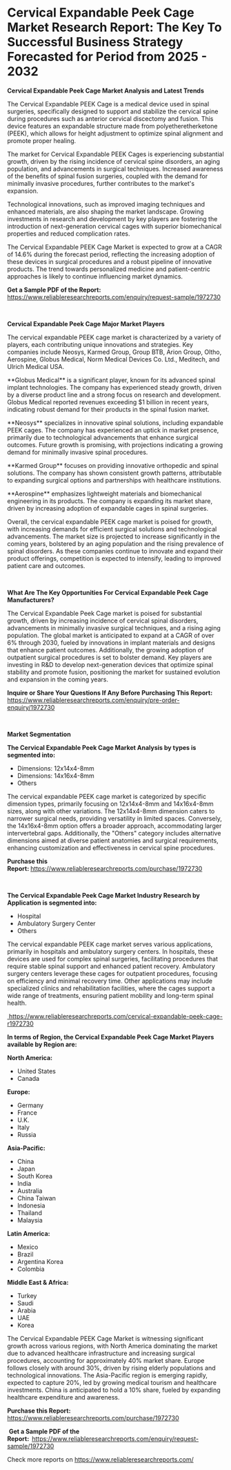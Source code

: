 <p><h1>Cervical Expandable Peek Cage Market Research Report: The Key To Successful Business Strategy Forecasted for Period from 2025 - 2032</h1></p><p><strong>Cervical Expandable Peek Cage Market Analysis and Latest Trends</strong></p>
<p><p>The Cervical Expandable PEEK Cage is a medical device used in spinal surgeries, specifically designed to support and stabilize the cervical spine during procedures such as anterior cervical discectomy and fusion. This device features an expandable structure made from polyetheretherketone (PEEK), which allows for height adjustment to optimize spinal alignment and promote proper healing.</p><p>The market for Cervical Expandable PEEK Cages is experiencing substantial growth, driven by the rising incidence of cervical spine disorders, an aging population, and advancements in surgical techniques. Increased awareness of the benefits of spinal fusion surgeries, coupled with the demand for minimally invasive procedures, further contributes to the market's expansion.</p><p>Technological innovations, such as improved imaging techniques and enhanced materials, are also shaping the market landscape. Growing investments in research and development by key players are fostering the introduction of next-generation cervical cages with superior biomechanical properties and reduced complication rates.</p><p>The Cervical Expandable PEEK Cage Market is expected to grow at a CAGR of 14.6% during the forecast period, reflecting the increasing adoption of these devices in surgical procedures and a robust pipeline of innovative products. The trend towards personalized medicine and patient-centric approaches is likely to continue influencing market dynamics.</p></p>
<p><strong>Get a Sample PDF of the Report:&nbsp;</strong> <a href="https://www.reliableresearchreports.com/enquiry/request-sample/1972730?utm_campaign=2957&utm_medium=2&utm_source=Github&utm_content=ia&utm_term=05032025&utm_id=cervical-expandable-peek-cage">https://www.reliableresearchreports.com/enquiry/request-sample/1972730</a></p>
<p>&nbsp;</p>
<p><strong>Cervical Expandable Peek Cage Major Market Players</strong></p>
<p><p>The cervical expandable PEEK cage market is characterized by a variety of players, each contributing unique innovations and strategies. Key companies include Neosys, Karmed Group, Group BTB, Arion Group, Oltho, Aerospine, Globus Medical, Norm Medical Devices Co. Ltd., Meditech, and Ulrich Medical USA. </p><p>**Globus Medical** is a significant player, known for its advanced spinal implant technologies. The company has experienced steady growth, driven by a diverse product line and a strong focus on research and development. Globus Medical reported revenues exceeding $1 billion in recent years, indicating robust demand for their products in the spinal fusion market.</p><p>**Neosys** specializes in innovative spinal solutions, including expandable PEEK cages. The company has experienced an uptick in market presence, primarily due to technological advancements that enhance surgical outcomes. Future growth is promising, with projections indicating a growing demand for minimally invasive spinal procedures.</p><p>**Karmed Group** focuses on providing innovative orthopedic and spinal solutions. The company has shown consistent growth patterns, attributable to expanding surgical options and partnerships with healthcare institutions. </p><p>**Aerospine** emphasizes lightweight materials and biomechanical engineering in its products. The company is expanding its market share, driven by increasing adoption of expandable cages in spinal surgeries.</p><p>Overall, the cervical expandable PEEK cage market is poised for growth, with increasing demands for efficient surgical solutions and technological advancements. The market size is projected to increase significantly in the coming years, bolstered by an aging population and the rising prevalence of spinal disorders. As these companies continue to innovate and expand their product offerings, competition is expected to intensify, leading to improved patient care and outcomes.</p></p>
<p>&nbsp;</p>
<p><strong>What Are The Key Opportunities For Cervical Expandable Peek Cage Manufacturers?</strong></p>
<p><p>The Cervical Expandable Peek Cage market is poised for substantial growth, driven by increasing incidence of cervical spinal disorders, advancements in minimally invasive surgical techniques, and a rising aging population. The global market is anticipated to expand at a CAGR of over 6% through 2030, fueled by innovations in implant materials and designs that enhance patient outcomes. Additionally, the growing adoption of outpatient surgical procedures is set to bolster demand. Key players are investing in R&D to develop next-generation devices that optimize spinal stability and promote fusion, positioning the market for sustained evolution and expansion in the coming years.</p></p>
<p><strong>Inquire or Share Your Questions If Any Before Purchasing This Report:</strong> <a href="https://www.reliableresearchreports.com/enquiry/pre-order-enquiry/1972730?utm_campaign=2957&utm_medium=2&utm_source=Github&utm_content=ia&utm_term=05032025&utm_id=cervical-expandable-peek-cage">https://www.reliableresearchreports.com/enquiry/pre-order-enquiry/1972730</a></p>
<p>&nbsp;</p>
<p><strong>Market Segmentation</strong></p>
<p><strong>The Cervical Expandable Peek Cage Market Analysis by types is segmented into:</strong></p>
<p><ul><li>Dimensions: 12x14x4-8mm</li><li>Dimensions: 14x16x4-8mm</li><li>Others</li></ul></p>
<p><p>The cervical expandable PEEK cage market is categorized by specific dimension types, primarily focusing on 12x14x4-8mm and 14x16x4-8mm sizes, along with other variations. The 12x14x4-8mm dimension caters to narrower surgical needs, providing versatility in limited spaces. Conversely, the 14x16x4-8mm option offers a broader approach, accommodating larger intervertebral gaps. Additionally, the "Others" category includes alternative dimensions aimed at diverse patient anatomies and surgical requirements, enhancing customization and effectiveness in cervical spine procedures.</p></p>
<p><strong>Purchase this Report:&nbsp;</strong><a href="https://www.reliableresearchreports.com/purchase/1972730?utm_campaign=2957&utm_medium=2&utm_source=Github&utm_content=ia&utm_term=05032025&utm_id=cervical-expandable-peek-cage">https://www.reliableresearchreports.com/purchase/1972730</a></p>
<p>&nbsp;</p>
<p><strong>The Cervical Expandable Peek Cage Market Industry Research by Application is segmented into:</strong></p>
<p><ul><li>Hospital</li><li>Ambulatory Surgery Center</li><li>Others</li></ul></p>
<p><p>The cervical expandable PEEK cage market serves various applications, primarily in hospitals and ambulatory surgery centers. In hospitals, these devices are used for complex spinal surgeries, facilitating procedures that require stable spinal support and enhanced patient recovery. Ambulatory surgery centers leverage these cages for outpatient procedures, focusing on efficiency and minimal recovery time. Other applications may include specialized clinics and rehabilitation facilities, where the cages support a wide range of treatments, ensuring patient mobility and long-term spinal health.</p></p>
<p><a href="https://www.reliableresearchreports.com/cervical-expandable-peek-cage-r1972730?utm_campaign=2957&utm_medium=2&utm_source=Github&utm_content=ia&utm_term=05032025&utm_id=cervical-expandable-peek-cage">&nbsp;https://www.reliableresearchreports.com/cervical-expandable-peek-cage-r1972730</a></p>
<p><strong>In terms of Region, the Cervical Expandable Peek Cage Market Players available by Region are:</strong></p>
<p>
    <p> <strong> North America: </strong>
        <ul>
            <li>United States</li>
            <li>Canada</li>
        </ul>
        </p> 
    <p> <strong> Europe: </strong>
        <ul>
            <li>Germany</li>
            <li>France</li>
            <li>U.K.</li>
            <li>Italy</li>
            <li>Russia</li>
        </ul>
        </p> 
    <p> <strong> Asia-Pacific: </strong>
        <ul>
            <li>China</li>
            <li>Japan</li>
            <li>South Korea</li>
            <li>India</li>
            <li>Australia</li>
            <li>China Taiwan</li>
            <li>Indonesia</li>
            <li>Thailand</li>
            <li>Malaysia</li>
        </ul>
        </p> 
    <p> <strong> Latin America: </strong>
        <ul>
            <li>Mexico</li>
            <li>Brazil</li>
            <li>Argentina Korea</li>
            <li>Colombia</li>
        </ul>
        </p> 
    <p> <strong> Middle East & Africa: </strong>
        <ul>
            <li>Turkey</li>
            <li>Saudi</li>
            <li>Arabia</li>
            <li>UAE</li>
            <li>Korea</li>
        </ul>
    </p>
    </p>
<p><p>The Cervical Expandable PEEK Cage Market is witnessing significant growth across various regions, with North America dominating the market due to advanced healthcare infrastructure and increasing surgical procedures, accounting for approximately 40% market share. Europe follows closely with around 30%, driven by rising elderly populations and technological innovations. The Asia-Pacific region is emerging rapidly, expected to capture 20%, led by growing medical tourism and healthcare investments. China is anticipated to hold a 10% share, fueled by expanding healthcare expenditure and awareness.</p></p>
<p><strong>Purchase this Report: </strong><a href="https://www.reliableresearchreports.com/purchase/1972730?utm_campaign=2957&utm_medium=2&utm_source=Github&utm_content=ia&utm_term=05032025&utm_id=cervical-expandable-peek-cage">https://www.reliableresearchreports.com/purchase/1972730</a></p>
<p>&nbsp;<strong>Get a Sample PDF of the Report:&nbsp;&nbsp;</strong><a href="https://www.reliableresearchreports.com/enquiry/request-sample/1972730?utm_campaign=2957&utm_medium=2&utm_source=Github&utm_content=ia&utm_term=05032025&utm_id=cervical-expandable-peek-cage">https://www.reliableresearchreports.com/enquiry/request-sample/1972730</a></p>
<p><strong></strong></p>
<p>Check more reports on <a href="https://www.reliableresearchreports.com/?utm_campaign=2957&utm_medium=2&utm_source=Github&utm_content=ia&utm_term=05032025&utm_id=cervical-expandable-peek-cage">https://www.reliableresearchreports.com/</a></p>